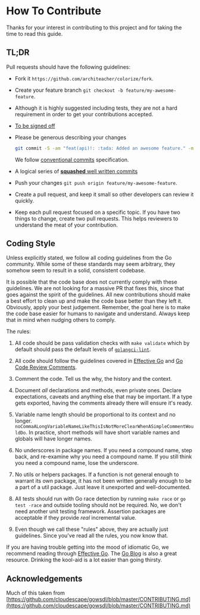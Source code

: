 # How To Contribute

Thanks for your interest in contributing to this project and for taking the time
to read this guide.

## TL;DR

Pull requests should have the following guidelines:

+ Fork it `https://github.com/architeacher/colorize/fork`.

+ Create your feature branch `git checkout -b feature/my-awesome-feature`.

+ Although it is highly suggested including tests, they are not a hard
  requirement in order to get your contributions accepted.

+ [To be signed off](https://git-scm.com/book/en/v2/Git-Tools-Signing-Your-Work)

+ Please be generous describing your changes
  ```bash
  git commit -S -am "feat(api)!: :tada: Added an awesome feature." -m "[minor]" -m "Signed-off-by: John Doe <john.doe@bar.foo>"
  ```
  We follow [conventional commits](https://www.conventionalcommits.org/en/v1.0.0/) specification.

+ A logical series of [**squashed** well written commits](https://github.com/alphagov/styleguides/blob/master/git.md)

+ Push your changes `git push origin feature/my-awesome-feature`.

+ Create a pull request, and keep it small so other developers can review it quickly.

+ Keep each pull request focused on a specific topic. If you have two things
  to change, create two pull requests.
  This helps reviewers to understand the meat of your contribution.

## Coding Style

Unless explicitly stated, we follow all coding guidelines from the Go
community. While some of these standards may seem arbitrary, they somehow seem
to result in a solid, consistent codebase.

It is possible that the code base does not currently comply with these
guidelines. We are not looking for a massive PR that fixes this, since that
goes against the spirit of the guidelines. All new contributions should make a
best effort to clean up and make the code base better than they left it.
Obviously, apply your best judgement. Remember, the goal here is to make the
code base easier for humans to navigate and understand. Always keep that in
mind when nudging others to comply.

The rules:

1. All code should be pass validation checks with `make validate` which by default
   should pass the default levels of [`golangci-lint`](https://golangci-lint.run/).

2. All code should follow the guidelines covered in [Effective Go](http://golang.org/doc/effective_go.html)
   and [Go Code Review Comments](https://github.com/golang/go/wiki/CodeReviewComments).

3. Comment the code. Tell us the why, the history and the context.

4. Document _all_ declarations and methods, even private ones. Declare
   expectations, caveats and anything else that may be important. If a type
   gets exported, having the comments already there will ensure it's ready.

5. Variable name length should be proportional to its context and no longer.
   `noCommaALongVariableNameLikeThisIsNotMoreClearWhenASimpleCommentWouldDo`.
   In practice, short methods will have short variable names and globals will
   have longer names.

6. No underscores in package names. If you need a compound name, step back,
   and re-examine why you need a compound name. If you still think you need a
   compound name, lose the underscore.

7. No utils or helpers packages. If a function is not general enough to
   warrant its own package, it has not been written generally enough to be a
   part of a util package. Just leave it unexported and well-documented.

8.  All tests should run with Go race detection by running `make race`
    or `go test -race` and outside tooling should not be required.
    No, we don't need another unit testing framework. Assertion packages are
    acceptable if they provide _real_ incremental value.

9. Even though we call these "rules" above, they are actually just guidelines.
    Since you've read all the rules, you now know that.

If you are having trouble getting into the mood of idiomatic Go, we recommend
reading through [Effective Go](https://golang.org/doc/effective_go.html). The
[Go Blog](https://blog.golang.org) is also a great resource. Drinking the
kool-aid is a lot easier than going thirsty.

## Acknowledgements

Much of this taken from [https://github.com/cloudescape/gowsdl/blob/master/CONTRIBUTING.md](https://github.com/cloudescape/gowsdl/blob/master/CONTRIBUTING.md)
